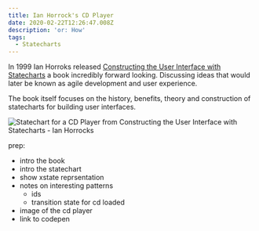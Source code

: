 ```yaml
---
title: Ian Horrock's CD Player
date: 2020-02-22T12:26:47.008Z
description: 'or: How'
tags:
  - Statecharts
---
```


In 1999 Ian Horroks released [Constructing the User Interface with Statecharts](https://books.google.no/books/about/Constructing_the_User_Interface_with_Sta.html?id=-9VQAAAAMAAJ&redir_esc=y&hl=en) a book incredibly forward looking. Discussing ideas that would later be known as agile development and user experience.

The book itself focuses on the history, benefits, theory and construction of statecharts for building user interfaces.

![Statechart for a CD Player from Constructing the User Interface with Statecharts -  Ian Horrocks](https://res.cloudinary.com/lazydayed/image/upload/v1572205856/IMG_20190913_183604_aah1gq.jpg)

prep:

- intro the book
- intro the statechart
- show xstate reprsentation
- notes on interesting patterns
  - ids
  - transition state for cd loaded
- image of the cd player
- link to codepen
